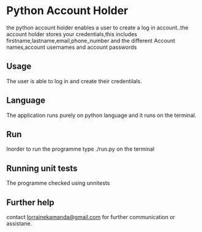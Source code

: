 # Python Account Holder

the python account holder enables a user to create a log in account..the account holder stores your credentials,this includes
firstname,lastname,email,phone_number and the different Account names,account usernames and account passwords

## Usage

The user is able to log in and create their credentilals.

## Language
The application runs purely on python language and it runs on the terminal.


## Run

Inorder to run the programme type ./run.py on the terminal 

## Running unit tests

The programme checked using unnitests 


## Further help

contact lorrainekamanda@gmail.com for further communication or assistane.

